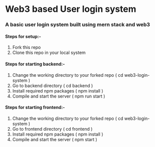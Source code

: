 # Web3 based User login system

### A basic user login system built using mern stack and web3


#### Steps for setup:-

1) Fork this repo
2) Clone this repo in your local system


#### Steps for starting backend:-

1) Change the working directory to your forked repo ( cd web3-login-system )
2) Go to backend directory ( cd backend )
3) Install required npm packages ( npm install )
4) Compile and start the server ( npm run start )


#### Steps for starting frontend:-
1) Change the working directory to your forked repo ( cd web3-login-system )
2) Go to frontend directory ( cd frontend )
3) Install required npm packages ( npm install )
4) Compile and start the server ( npm start ) 

